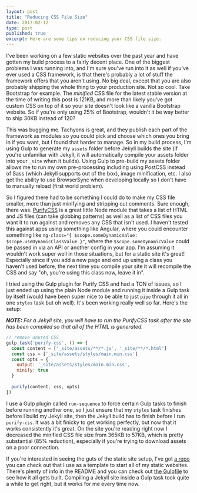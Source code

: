 ```yaml
---
layout: post
title: "Reducing CSS File Size"
date: 2017-02-12
type: post
published: true
excerpt: Here are some tips on reducing your CSS file size.
---
```

I've been working on a few static websites over the past year and have gotten my build process to a fairly decent place. One of the biggest problems I was running into, and I'm sure you've run into it as well if you've ever used a CSS framework, is that there's probably a lot of stuff the framework offers that you aren't using. No big deal, except that you are also probably shipping the whole thing to your production site. Not so cool. Take Bootstrap for example. The *minified* CSS file for the latest stable version at the time of writing this post is 121KB, and more than likely you've got custom CSS on top of it so your site doesn't look like a vanilla Bootstrap website. So if you're only using 25% of Bootstrap, wouldn't it be way better to ship 30KB instead of 120?

This was bugging me. Tachyons is great, and they publish each part of the framework as modules so you could pick and choose which ones you bring in if you want, but I found that harder to manage. So in my build process, I'm using Gulp to generate my `assets` folder before Jekyll builds the site (if you're unfamiliar with Jekyll, it will automatically compile your assets folder into your `_site` when it builds). Using Gulp to pre-build my assets folder allows me to run my own pre-processing including using PostCSS instead of Sass (which Jekyll supports out of the box), image minification, etc. I also get the ability to use BrowserSync when developing locally so I don't have to manually reload (first world problem).

So I figured there had to be something I could do to make my CSS file smaller, more than just minifying and stripping out comments. Sure enough, there was. [PurifyCSS](https://github.com/purifycss/purifycss) is a great little Node module that takes a list of HTML and JS files (can take globbing patterns) as well as a list of CSS files you want it to run against and removes any CSS that isn't used. I haven't tested this against apps using something like Angular, where you could encounter something like `ng-class="{ $scope.someDynamicValue: $scope.useDynamicClassValue }"`, where the `$scope.someDynamicValue` could be passed in via an API or another config in your app. I'm assuming it wouldn't work super well in those situations, but for a static site it's great! Especially since if you add a new page and end up using a class you haven't used before, the next time you compile your site it will recompile the CSS and say "oh, you're using this class now, leave it in".

I tried using the Gulp plugin for Purify CSS and had a TON of issues, so I just ended up using the plain Node module and running it inside a Gulp task by itself (would have been super nice to be able to just `pipe` through it all in one `styles` task but oh well). It's been working really well so far. Here's the setup:

_**NOTE:** For a Jekyll site, you will have to run the PurifyCSS task after the site has been compiled so that all of the HTML is generated._

```js
// remove unused CSS
gulp.task('purify-css', () => {
  const content = ['_site/assets/**/*.js', '_site/**/*.html']
  const css = ['_site/assets/styles/main.min.css']
  const opts = {
    output: '_site/assets/styles/main.min.css',
    minify: true
  }
  
  purify(content, css, opts)
})
```

I use a Gulp plugin called `run-sequence` to force certain Gulp tasks to finish before running another one, so I just ensure that my `styles` task finishes before I build my Jekyll site, then the Jekyll build has to finish before I run `purify-css`. It was a bit finicky to get working perfectly, but now that it works consistently it's great. On the site you're reading right now I decreased the minified CSS file size from 365KB to 57KB, which is pretty substantial (85% reduction), especially if you're trying to download assets on a poor connection.

If you're interested in seeing the guts of the static site setup, I've got [a repo](https://github.com/mikemcbride/new-jekyll-site) you can check out that I use as a template to start all of my static websites. There's plenty of info in the README and you can check out [the Gulpfile](https://github.com/mikemcbride/new-jekyll-site/blob/master/gulpfile.js) to see how it all gets built. Compiling a Jekyll site inside a Gulp task took quite a while to get right, but it works for me every time now.

